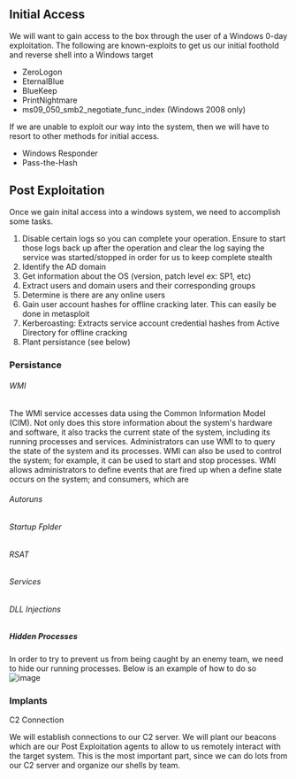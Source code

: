 ## Initial Access
We will want to gain access to the box through the user of a Windows 0-day exploitation. The following are known-exploits to get us our initial foothold and reverse shell into a Windows target

- ZeroLogon
- EternalBlue
- BlueKeep
- PrintNightmare
- ms09_050_smb2_negotiate_func_index (Windows 2008 only)

If we are unable to exploit our way into the system, then we will have to resort to other methods for initial access.
- Windows Responder
- Pass-the-Hash

## Post Exploitation
Once we gain inital access into a windows system, we need to accomplish some tasks. 
1. Disable certain logs so you can complete your operation. Ensure to start those logs back up after the operation and clear the log saying the service was started/stopped in order for us to keep complete stealth
2. Identify the AD domain
3. Get information about the OS (version, patch level ex: SP1, etc)
4. Extract users and domain users and their corresponding groups
5. Determine is there are any online users
6. Gain user account hashes for offline cracking later. This can easily be done in metasploit
7. Kerberoasting: Extracts service account credential hashes from Active Directory for offline cracking
8. Plant persistance (see below)

### Persistance

###### WMI
The WMI service accesses data using the Common Information Model (CIM). Not only does this store information about the system's hardware and software, it also tracks the current state of the system, including its running processes and services. Administrators can use WMI to to query the state of the system and its processes. WMI can also be used to control the system; for example, it can be used to start and stop processes. WMI allows administrators to define events that are fired up when a define state occurs on the system; and consumers, which are 

###### Autoruns

###### Startup Fplder

###### RSAT 

###### Services

###### DLL Injections

##### Hidden Processes 
In order to try to prevent us from being caught by an enemy team, we need to hide our running processes. Below is an example of how to do so
![image](https://user-images.githubusercontent.com/43348736/141865892-81421f32-fd79-4464-99f5-86c9c060c9e0.png)

### Implants

C2 Connection

We will establish connections to our C2 server. We will plant our beacons which are our Post Exploitation agents to allow to us remotely interact with the target system. This is the most important part, since we can do lots from our C2 server and organize our shells by team. 
